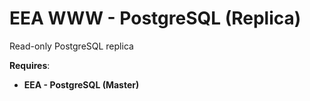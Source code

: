 # EEA WWW - PostgreSQL (Replica)

Read-only PostgreSQL replica

**Requires**:
* **EEA - PostgreSQL (Master)**
